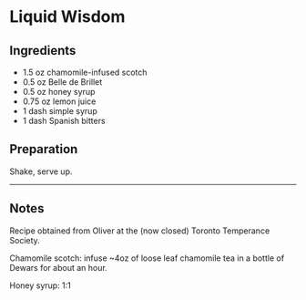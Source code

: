 # Liquid Wisdom

## Ingredients

* 1.5 oz  chamomile-infused scotch
* 0.5 oz  Belle de Brillet
* 0.5 oz  honey syrup
* 0.75 oz lemon juice
* 1 dash  simple syrup
* 1 dash  Spanish bitters

## Preparation

Shake, serve up. 

***

## Notes

Recipe obtained from Oliver at the (now closed) Toronto Temperance Society.

Chamomile scotch: infuse ~4oz of loose leaf chamomile tea in a bottle of Dewars for about an hour.

Honey syrup: 1:1